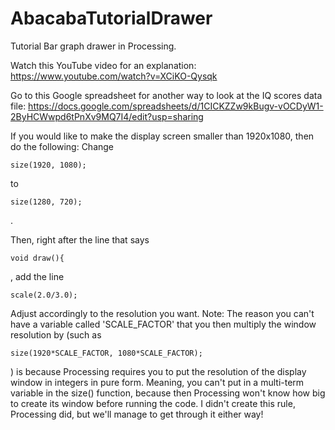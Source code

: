 # AbacabaTutorialDrawer
Tutorial Bar graph drawer in Processing.

Watch this YouTube video for an explanation: https://www.youtube.com/watch?v=XCiKO-Qysqk

Go to this Google spreadsheet for another way to look at the IQ scores data file: https://docs.google.com/spreadsheets/d/1CICKZZw9kBugv-vOCDyW1-2ByHCWwpd6tPnXv9MQ7I4/edit?usp=sharing

If you would like to make the display screen smaller than 1920x1080, then do the following:
Change
```
size(1920, 1080);
```
to
```
size(1280, 720);
```
.

Then, right after the line that says
```
void draw(){
```
, add the line
```
scale(2.0/3.0);
```

Adjust accordingly to the resolution you want. Note: The reason you can't have a variable called 'SCALE_FACTOR' that you then multiply the window resolution by (such as
```
size(1920*SCALE_FACTOR, 1080*SCALE_FACTOR);
```
) is because Processing requires you to put the resolution of the display window in integers in pure form. Meaning, you can't put in a multi-term variable in the size() function, because then Processing won't know how big to create its window before running the code. I didn't create this rule, Processing did, but we'll manage to get through it either way!
